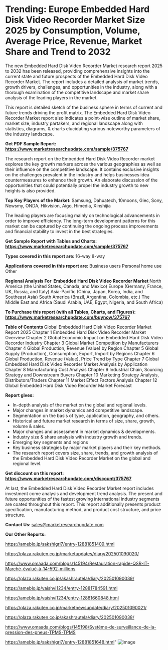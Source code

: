 # Trending: Europe Embedded Hard Disk Video Recorder Market Size 2025 by Consumption, Volume, Average Price, Revenue, Market Share and Trend to 2032

The new Embedded Hard Disk Video Recorder Market research report 2025 to 2032 has been released, providing comprehensive insights into the current state and future prospects of the Embedded Hard Disk Video Recorder Market. The report includes a detailed analysis of market trends, growth drivers, challenges, and opportunities in the industry, along with a thorough examination of the competitive landscape and market share analysis of the leading players in the market.

This report is detailed sketch of the business sphere in terms of current and future trends driving the profit matrix. The Embedded Hard Disk Video Recorder Market report also indicates a point-wise outline of market share, market size, industry partakers, and regional landscape along with statistics, diagrams, &amp; charts elucidating various noteworthy parameters of the industry landscape.

<strong><b>Get PDF Sample Report: <a href=https://www.marketresearchupdate.com/sample/375767>https://www.marketresearchupdate.com/sample/375767</a></b></strong>

The research report on the Embedded Hard Disk Video Recorder market explores the key growth markers across the various geographies as well as their influence on the competitive landscape. It contains exclusive insights on the challenges prevalent in the industry and helps businesses idea countermeasures to enhance their growth. An elaborate discussion of the opportunities that could potentially propel the industry growth to new heights is also provided.

<strong><b>Top Key Players of the Market:
</b></strong>Samsung, Dahuatech, 10moons, Giec, Sony, Newsmy, ONDA, Hikvision, Aigo, Himedia, Xinshijia<strong><b>
</b></strong>

The leading players are focusing mainly on technological advancements in order to improve efficiency. The long-term development patterns for this market can be captured by continuing the ongoing process improvements and financial stability to invest in the best strategies.

<strong><b>Get Sample Report with Tables and Charts: <a href=https://www.marketresearchupdate.com/sample/375767>https://www.marketresearchupdate.com/sample/375767</a></b></strong>

<strong><b>Types covered in this report are:
</b></strong>16-way
8-way<strong><b>
</b></strong>

<strong><b>Applications covered in this report are:
</b></strong>Business users
Personal home use
Other<strong><b>
</b></strong>

<strong><b>Regional Analysis For  Embedded Hard Disk Video Recorder Market</b></strong><strong><b>
</b></strong>North America (the United States, Canada, and Mexico)
Europe (Germany, France, UK, Russia, and Italy)
Asia-Pacific (China, Japan, Korea, India, and Southeast Asia)
South America (Brazil, Argentina, Colombia, etc.)
The Middle East and Africa (Saudi Arabia, UAE, Egypt, Nigeria, and South Africa)

<strong><b>To Purchase this report (with all Tables, Charts, and Figures): <a href=https://www.marketresearchupdate.com/buynow/375767>https://www.marketresearchupdate.com/buynow/375767</a></b></strong>

<strong><b>Table of Contents</b></strong><strong><b>
</b></strong>Global Embedded Hard Disk Video Recorder Market Report 2025
Chapter 1 Embedded Hard Disk Video Recorder Market Overview
Chapter 2 Global Economic Impact on Embedded Hard Disk Video Recorder Industry
Chapter 3 Global Market Competition by Manufacturers
Chapter 4 Global Production, Revenue (Value) by Region
Chapter 5 Global Supply (Production), Consumption, Export, Import by Regions
Chapter 6 Global Production, Revenue (Value), Price Trend by Type
Chapter 7 Global Embedded Hard Disk Video Recorder Market Analysis by Application
Chapter 8 Manufacturing Cost Analysis
Chapter 9 Industrial Chain, Sourcing Strategy and Downstream Buyers
Chapter 10 Marketing Strategy Analysis, Distributors/Traders
Chapter 11 Market Effect Factors Analysis
Chapter 12 Global Embedded Hard Disk Video Recorder Market Forecast

<strong><b>Report gives:</b></strong>

- In-depth analysis of the market on the global and regional levels.
- Major changes in market dynamics and competitive landscape.
- Segmentation on the basis of type, application, geography, and others.
- Historical and future market research in terms of size, share, growth, volume &amp; sales.
- Major changes and assessment in market dynamics &amp; developments.
- Industry size &amp; share analysis with industry growth and trends.
- Emerging key segments and regions
- Key business strategies by major market players and their key methods.
- The research report covers size, share, trends, and growth analysis of the Embedded Hard Disk Video Recorder Market on the global and regional level.

<strong><b>Get discount on this report: <a href=https://www.marketresearchupdate.com/discount/375767>https://www.marketresearchupdate.com/discount/375767</a></b></strong>

At last, the Embedded Hard Disk Video Recorder Market report includes investment come analysis and development trend analysis. The present and future opportunities of the fastest growing international industry segments are coated throughout this report. This report additionally presents product specification, manufacturing method, and product cost structure, and price structure.

<strong><b>Contact Us:
</b></strong>sales@marketresearchupdate.com

<strong>Our Other Reports:</strong>

<a href=https://ameblo.jp/sakshigri7/entry-12881851409.html>https://ameblo.jp/sakshigri7/entry-12881851409.html</a>

<a href=https://plaza.rakuten.co.jp/marketupdates/diary/202501090020/>https://plaza.rakuten.co.jp/marketupdates/diary/202501090020/</a>

<a href=https://www.omaada.com/blogs/145194/Restauration-rapide-QSR-IT-Marché-évalué-à-14-592-millions>https://www.omaada.com/blogs/145194/Restauration-rapide-QSR-IT-Marché-évalué-à-14-592-millions</a>

<a href=https://plaza.rakuten.co.jp/akashrautela/diary/202501090039/>https://plaza.rakuten.co.jp/akashrautela/diary/202501090039/</a>

<a href=https://ameblo.jp/vaishvi1234/entry-12881784591.html>https://ameblo.jp/vaishvi1234/entry-12881784591.html</a>

<a href=https://ameblo.jp/vaishvi1234/entry-12881660848.html>https://ameblo.jp/vaishvi1234/entry-12881660848.html</a>

<a href=https://plaza.rakuten.co.jp/marketnewsupdate/diary/202501090021/>https://plaza.rakuten.co.jp/marketnewsupdate/diary/202501090021/</a>

<a href=https://plaza.rakuten.co.jp/akashrautela/diary/202501090038/>https://plaza.rakuten.co.jp/akashrautela/diary/202501090038/</a>

<a href=https://www.omaada.com/blogs/145198/Système-de-surveillance-de-la-pression-des-pneus-TPMS-TPMS>https://www.omaada.com/blogs/145198/Système-de-surveillance-de-la-pression-des-pneus-TPMS-TPMS</a>

<a href=https://ameblo.jp/sakshigri7/entry-12881851648.html>https://ameblo.jp/sakshigri7/entry-12881851648.html</a>"
![image](https://github.com/user-attachments/assets/192ae3bb-0478-4213-b4ed-2ec7cd4e84e2)
